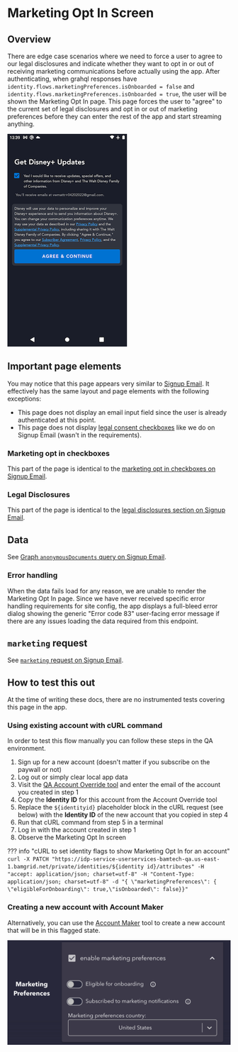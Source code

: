 # Marketing Opt In Screen

## Overview

There are edge case scenarios where we need to force a user to agree to our legal disclosures and indicate whether they want to opt in or out of receiving marketing communications before actually using the app. After authenticating, when grahql responses have `identity.flows.marketingPreferences.isOnboarded = false` and `identity.flows.marketingPreferences.isOnboarded = true`, the user will be shown the Marketing Opt In page. This page forces the user to "agree" to the current set of legal disclosures and opt in or out of marketing preferences before they can enter the rest of the app and start streaming anything.

![Marketing Opt In Screen](../images/marketing_opt_in.png)

## Important page elements

You may notice that this page appears very similar to [Signup Email](signup_email.md). It effectively has the same layout and page elements with the following exceptions:

- This page does not display an email input field since the user is already authenticated at this point.
- This page does not display [legal consent checkboxes](../signup_email/#legal-consent-checkboxes) like we do on Signup Email (wasn't in the requirements).

### Marketing opt in checkboxes

This part of the page is identical to the [marketing opt in checkboxes on Signup Email](../signup_email/#marketing-opt-in-checkboxes).

### Legal Disclosures

This part of the page is identical to the [legal disclosures section on Signup Email](../signup_email/#legal-disclosures).

## Data

See [Graph `anonymousDocuments` query on Signup Email](../signup_email/#graph-anonymousdocuments-query).

### Error handling

When the data fails load for any reason, we are unable to render the Marketing Opt In page. Since we have never received specific error handling requirements for site config, the app displays a full-bleed error dialog showing the generic "Error code 83" user-facing error message if there are any issues loading the data required from this endpoint.

## `marketing` request

See [`marketing` request on Signup Email](../signup_email/#marketing-request).

## How to test this out

At the time of writing these docs, there are no instrumented tests covering this page in the app.

### Using existing account with cURL command

In order to test this flow manually you can follow these steps in the QA environment.

1. Sign up for a new account (doesn't matter if you subscribe on the paywall or not)
2. Log out or simply clear local app data
3. Visit the [QA Account Override tool](https://overrider-qa.us-east-1.bamgrid.net/overrides/account) and enter the email of the account you created in step 1
4. Copy the **Identity ID** for this account from the Account Override tool
5. Replace the `${identityid}` placeholder block in the cURL request (see below) with the **Identity ID** of the new account that you copied in step 4
6. Run that cURL command from step 5 in a terminal
7. Log in with the account created in step 1
8. Observe the Marketing Opt In screen

??? info "cURL to set identity flags to show Marketing Opt In for an account"
	```
	curl -X PATCH "https://idp-service-userservices-bamtech-qa.us-east-1.bamgrid.net/private/identities/${identity id}/attributes" -H "accept: application/json; charset=utf-8" -H "Content-Type: application/json; charset=utf-8" -d "{ \"marketingPreferences\": { \"eligibleForOnboarding\": true,\"isOnboarded\": false}}"
	```

### Creating a new account with Account Maker

Alternatively, you can use the [Account Maker](https://account-maker-qa.us-east-1.bamgrid.net/accounts/one) tool to create a new account that will be in this flagged state.

![Marketing Preferences Account Maker section](../images/marketing_opt_in_account_maker.png)
